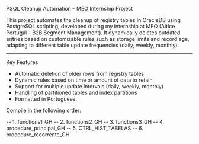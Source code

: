 PSQL Cleanup Automation – MEO Internship Project

This project automates the cleanup of registry tables in OracleDB using PostgreSQL scripting, developed during my internship at MEO (Altice Portugal – B2B Segment Management). It dynamically deletes outdated entries based on customizable rules such as storage limits and record age, adapting to different table update frequencies (daily, weekly, monthly).

---

Key Features

- Automatic deletion of older rows from registry tables
- Dynamic rules based on time or amount of data to retain
- Support for multiple update intervals (daily, weekly, monthly)
- Handling of partitioned tables and index partitions
- Formatted in Portuguese.

Compile in the following order:

-- 1. functions1_GH
-- 2. functions2_GH
-- 3. functions3_GH
-- 4. procedure_principal_GH
-- 5. CTRL_HIST_TABELAS
-- 6. procedure_recorrente_GH

